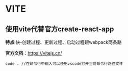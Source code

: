 # VITE #
## 使用vite代替官方create-react-app ##
**特点**:快-创建过程、更新过程、启动过程跟webpack两条路

**官方文档**：https://vitejs.cn/

    code . //在命令行中输入可以使用vscode打开当前命令行路径文件



